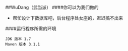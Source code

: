 ##WuDang（武当派）
####你可以为我们做的
* 帮忙设计下数据库吧，后台程序处女座的，迟迟搞不出来  

####运行程序所需的环境

	JDK 版本 1.7  
	Maven 版本 3.1.1  
